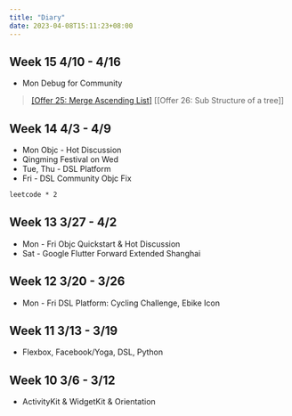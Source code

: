 ```yaml
---
title: "Diary"
date: 2023-04-08T15:11:23+08:00
---
```


## Week 15 4/10 - 4/16

* Mon Debug for Community

> [[Offer 25: Merge Ascending List]](https://leetcode.cn/problems/he-bing-liang-ge-pai-xu-de-lian-biao-lcof/) [[Offer 26: Sub Structure of a tree]]

## Week 14 4/3 - 4/9

* Mon Objc - Hot Discussion
* Qingming Festival on Wed
* Tue, Thu - DSL Platform
* Fri - DSL Community Objc Fix

```txt
leetcode * 2
```

## Week 13 3/27 - 4/2

* Mon - Fri Objc Quickstart & Hot Discussion
* Sat - Google Flutter Forward Extended Shanghai

## Week 12 3/20 - 3/26

* Mon - Fri DSL Platform: Cycling Challenge, Ebike Icon

## Week 11 3/13 - 3/19

* Flexbox, Facebook/Yoga, DSL, Python

## Week 10 3/6 - 3/12

* ActivityKit & WidgetKit & Orientation
